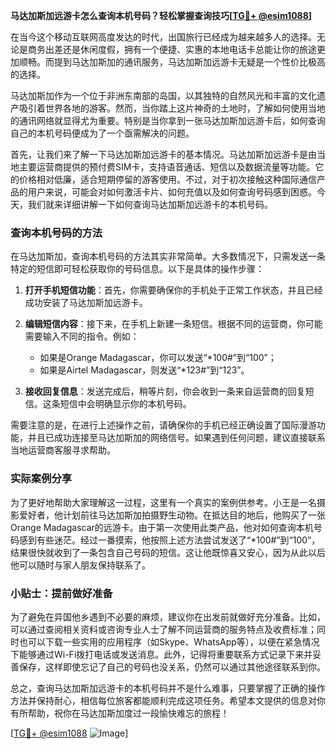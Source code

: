**马达加斯加远游卡怎么查询本机号码？轻松掌握查询技巧[[TG💪+ @esim1088](https://t.me/s/esim1088)]**

在当今这个移动互联网高度发达的时代，出国旅行已经成为越来越多人的选择。无论是商务出差还是休闲度假，拥有一个便捷、实惠的本地电话卡总能让你的旅途更加顺畅。而提到马达加斯加的通讯服务，马达加斯加远游卡无疑是一个性价比极高的选择。

马达加斯加作为一个位于非洲东南部的岛国，以其独特的自然风光和丰富的文化遗产吸引着世界各地的游客。然而，当你踏上这片神奇的土地时，了解如何使用当地的通讯网络就显得尤为重要。特别是当你拿到一张马达加斯加远游卡后，如何查询自己的本机号码便成为了一个亟需解决的问题。

首先，让我们来了解一下马达加斯加远游卡的基本情况。马达加斯加远游卡是由当地主要运营商提供的预付费SIM卡，支持语音通话、短信以及数据流量等功能。它的价格相对低廉，适合短期停留的游客使用。不过，对于初次接触这种国际通信产品的用户来说，可能会对如何激活卡片、如何充值以及如何查询号码感到困惑。今天，我们就来详细讲解一下如何查询马达加斯加远游卡的本机号码。

### 查询本机号码的方法

在马达加斯加，查询本机号码的方法其实非常简单。大多数情况下，只需发送一条特定的短信即可轻松获取你的号码信息。以下是具体的操作步骤：

1. **打开手机短信功能**：首先，你需要确保你的手机处于正常工作状态，并且已经成功安装了马达加斯加远游卡。
   
2. **编辑短信内容**：接下来，在手机上新建一条短信。根据不同的运营商，你可能需要输入不同的指令。例如：
   - 如果是Orange Madagascar，你可以发送“*100#”到“100”；
   - 如果是Airtel Madagascar，则发送“*123#”到“123”。

3. **接收回复信息**：发送完成后，稍等片刻，你会收到一条来自运营商的回复短信。这条短信中会明确显示你的本机号码。

需要注意的是，在进行上述操作之前，请确保你的手机已经正确设置了国际漫游功能，并且已成功连接至马达加斯加的网络信号。如果遇到任何问题，建议直接联系当地运营商客服寻求帮助。

### 实际案例分享

为了更好地帮助大家理解这一过程，这里有一个真实的案例供参考。小王是一名摄影爱好者，他计划前往马达加斯加拍摄野生动物。在抵达目的地后，他购买了一张Orange Madagascar的远游卡。由于第一次使用此类产品，他对如何查询本机号码感到有些迷茫。经过一番摸索，他按照上述方法尝试发送了“*100#”到“100”，结果很快就收到了一条包含自己号码的短信。这让他既惊喜又安心，因为从此以后他可以随时与家人朋友保持联系了。

### 小贴士：提前做好准备

为了避免在异国他乡遇到不必要的麻烦，建议你在出发前就做好充分准备。比如，可以通过查阅相关资料或咨询专业人士了解不同运营商的服务特点及收费标准；同时也可以下载一些实用的应用程序（如Skype、WhatsApp等），以便在紧急情况下能够通过Wi-Fi拨打电话或发送消息。此外，记得将重要联系方式记录下来并妥善保存，这样即使忘记了自己的号码也没关系，仍然可以通过其他途径联系到你。

总之，查询马达加斯加远游卡的本机号码并不是什么难事，只要掌握了正确的操作方法并保持耐心，相信每位旅客都能顺利完成这项任务。希望本文提供的信息对你有所帮助，祝你在马达加斯加度过一段愉快难忘的旅程！

[[TG💪+ @esim1088](https://t.me/s/esim1088) ![Image](https://i.postimg.cc/4NQfJmqS/Snipaste-2025-05-13-00-14-12.png)]